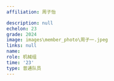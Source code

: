 ```yaml
---
affiliation: 周子怡

description: null
echelon: 23
grade: 2024
image: images\member_photo\周子一.jpeg
links: null
name: 
role: 机械组
time: '23'
type: 普通队员
---
```

